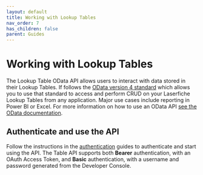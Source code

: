 ```yaml
---
layout: default
title: Working with Lookup Tables
nav_order: 7
has_children: false
parent: Guides
---
```


<!--© 2024 Laserfiche.
See LICENSE-DOCUMENTATION and LICENSE-CODE in the project root for license information.-->

# Working with Lookup Tables

The Lookup Table OData API allows users to interact with data stored in their Lookup Tables. If follows the [OData version 4 standard](https://docs.oasis-open.org/odata/odata/v4.01/odata-v4.01-part1-protocol.html) which allows you to use that standard to access and perform CRUD on your Laserfiche Lookup Tables from any application. Major use cases include reporting in Power BI or Excel. For more information on how to use an OData API [see the OData documentation](https://www.odata.org/getting-started/basic-tutorial/).

## Authenticate and use the API

Follow the instructions in the [authentication](./../../api/authentication/guide_authenticate-to-the-laserfiche-api) guides to authenticate and start using the API. The Table API supports both **Bearer** authentication, with an OAuth Access Token, and **Basic** authentication, with a username and password generated from the Developer Console.

